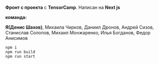 **Фронт с проекта** с **TensorCamp**. 
Написан на **Next js**

**команда:**

**Я(Денис Шахов)**,
Михаила Чирков,
Даниил Дронов,
Андрей Сизов,
Станислав Солопов,
Михаил Монжаренко,
Илья Богданов,
Федор Анисимов
```
npm i
npm run build
npm run start
```
